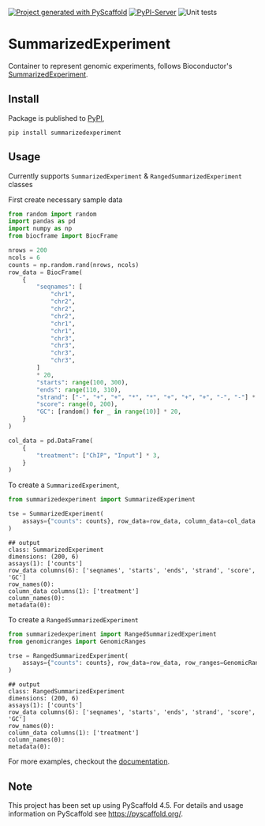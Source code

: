 [![Project generated with PyScaffold](https://img.shields.io/badge/-PyScaffold-005CA0?logo=pyscaffold)](https://pyscaffold.org/)
[![PyPI-Server](https://img.shields.io/pypi/v/SummarizedExperiment.svg)](https://pypi.org/project/SummarizedExperiment/)
![Unit tests](https://github.com/BiocPy/SummarizedExperiment/actions/workflows/pypi-test.yml/badge.svg)

# SummarizedExperiment

Container to represent genomic experiments, follows Bioconductor's [SummarizedExperiment](https://bioconductor.org/packages/release/bioc/html/SummarizedExperiment.html).

## Install

Package is published to [PyPI](https://pypi.org/project/summarizedexperiment/),

```shell
pip install summarizedexperiment
```

## Usage

Currently supports `SummarizedExperiment` & `RangedSummarizedExperiment` classes

First create necessary sample data

```python
from random import random
import pandas as pd
import numpy as np
from biocframe import BiocFrame

nrows = 200
ncols = 6
counts = np.random.rand(nrows, ncols)
row_data = BiocFrame(
    {
        "seqnames": [
            "chr1",
            "chr2",
            "chr2",
            "chr2",
            "chr1",
            "chr1",
            "chr3",
            "chr3",
            "chr3",
            "chr3",
        ]
        * 20,
        "starts": range(100, 300),
        "ends": range(110, 310),
        "strand": ["-", "+", "+", "*", "*", "+", "+", "+", "-", "-"] * 20,
        "score": range(0, 200),
        "GC": [random() for _ in range(10)] * 20,
    }
)

col_data = pd.DataFrame(
    {
        "treatment": ["ChIP", "Input"] * 3,
    }
)
```

To create a `SummarizedExperiment`,

```python
from summarizedexperiment import SummarizedExperiment

tse = SummarizedExperiment(
    assays={"counts": counts}, row_data=row_data, column_data=col_data
)
```

    ## output
    class: SummarizedExperiment
    dimensions: (200, 6)
    assays(1): ['counts']
    row_data columns(6): ['seqnames', 'starts', 'ends', 'strand', 'score', 'GC']
    row_names(0):
    column_data columns(1): ['treatment']
    column_names(0):
    metadata(0):

To create a `RangedSummarizedExperiment`

```python
from summarizedexperiment import RangedSummarizedExperiment
from genomicranges import GenomicRanges

trse = RangedSummarizedExperiment(
    assays={"counts": counts}, row_data=row_data, row_ranges=GenomicRanges.from_pandas(row_data.to_pandas()), column_data=col_data
)
```

    ## output
    class: RangedSummarizedExperiment
    dimensions: (200, 6)
    assays(1): ['counts']
    row_data columns(6): ['seqnames', 'starts', 'ends', 'strand', 'score', 'GC']
    row_names(0):
    column_data columns(1): ['treatment']
    column_names(0):
    metadata(0):

For more examples, checkout the [documentation](https://biocpy.github.io/SummarizedExperiment/).

<!-- pyscaffold-notes -->

## Note

This project has been set up using PyScaffold 4.5. For details and usage
information on PyScaffold see https://pyscaffold.org/.
